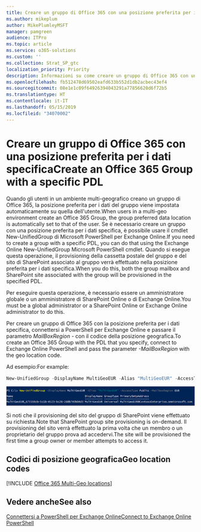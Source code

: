 ```yaml
---
title: Creare un gruppo di Office 365 con una posizione preferita per i dati specifica
ms.author: mikeplum
author: MikePlumleyMSFT
manager: pamgreen
audience: ITPro
ms.topic: article
ms.service: o365-solutions
ms.custom: ''
ms.collection: Strat_SP_gtc
localization_priority: Priority
description: Informazioni su come creare un gruppo di Office 365 con una posizione preferita per i dati specifica in un ambiente multi-geografico.
ms.openlocfilehash: fb512478d69502eafd633b552d1db2acbec43ef4
ms.sourcegitcommit: 08e1e1c09f64926394043291a77856620d6f72b5
ms.translationtype: HT
ms.contentlocale: it-IT
ms.lasthandoff: 05/15/2019
ms.locfileid: "34070002"
---
```

# <a name="create-an-office-365-group-with-a-specific-pdl"></a><span data-ttu-id="f2778-103">Creare un gruppo di Office 365 con una posizione preferita per i dati specifica</span><span class="sxs-lookup"><span data-stu-id="f2778-103">Create an Office 365 Group with a specific PDL</span></span>

<span data-ttu-id="f2778-104">Quando gli utenti in un ambiente multi-geografico creano un gruppo di Office 365, la posizione preferita per i dati del gruppo viene impostata automaticamente su quella dell'utente.</span><span class="sxs-lookup"><span data-stu-id="f2778-104">When users in a multi-geo environment create an Office 365 Group, the group preferred data location is automatically set to that of the user.</span></span> <span data-ttu-id="f2778-105">Se è necessario creare un gruppo con una posizione preferita per i dati specifica, è possibile usare il cmdlet New-UnifiedGroup di Microsoft PowerShell per Exchange Online.</span><span class="sxs-lookup"><span data-stu-id="f2778-105">If you need to create a group with a specific PDL, you can do that using the Exchange Online New-UnifiedGroup Microsoft PowerShell cmdlet.</span></span> <span data-ttu-id="f2778-106">Quando si esegue questa operazione, il provisioning della cassetta postale del gruppo e del sito di SharePoint associato al gruppo verrà effettuato nella posizione preferita per i dati specifica.</span><span class="sxs-lookup"><span data-stu-id="f2778-106">When you do this, both the group mailbox and SharePoint site associated with the group will be provisioned in the specified PDL.</span></span>

<span data-ttu-id="f2778-107">Per eseguire questa operazione, è necessario essere un amministratore globale o un amministratore di SharePoint Online o di Exchange Online.</span><span class="sxs-lookup"><span data-stu-id="f2778-107">You must be a global administrator or a SharePoint Online or Exchange Online administrator to do this.</span></span>

<span data-ttu-id="f2778-108">Per creare un gruppo di Office 365 con la posizione preferita per i dati specifica, connettersi a PowerShell per Exchange Online e passare il parametro *MailBoxRegion -* con il codice della posizione geografica.</span><span class="sxs-lookup"><span data-stu-id="f2778-108">To create an Office 365 Group with the PDL that you specify, connect to Exchange Online PowerShell and pass the parameter *-MailBoxRegion* with the geo location code.</span></span>

<span data-ttu-id="f2778-109">Ad esempio:</span><span class="sxs-lookup"><span data-stu-id="f2778-109">For example:</span></span> 

```PowerShell
New-UnifiedGroup -DisplayName MultiGeoEUR -Alias "MultiGeoEUR" -AccessType Public -MailboxRegion EUR 
```

![Screenshot del cmdlet New-UnifiedGroup di PowerShell con la sintassi](media/multi-geo-new-group-with-pdl-powershell.png)

<span data-ttu-id="f2778-111">Si noti che il provisioning del sito del gruppo di SharePoint viene effettuato su richiesta.</span><span class="sxs-lookup"><span data-stu-id="f2778-111">Note that SharePoint group site provisioning is on-demand.</span></span> <span data-ttu-id="f2778-112">Il provisioning del sito verrà effettuato la prima volta che un membro o un proprietario del gruppo prova ad accedervi.</span><span class="sxs-lookup"><span data-stu-id="f2778-112">The site will be provisioned the first time a group owner or member attempts to access it.</span></span>

## <a name="geo-location-codes"></a><span data-ttu-id="f2778-113">Codici di posizione geografica</span><span class="sxs-lookup"><span data-stu-id="f2778-113">Geo location codes</span></span>

[!INCLUDE [Office 365 Multi-Geo locations](includes/office-365-multi-geo-locations.md)]

## <a name="see-also"></a><span data-ttu-id="f2778-114">Vedere anche</span><span class="sxs-lookup"><span data-stu-id="f2778-114">See also</span></span>

[<span data-ttu-id="f2778-115">Connettersi a PowerShell per Exchange Online</span><span class="sxs-lookup"><span data-stu-id="f2778-115">Connect to Exchange Online PowerShell</span></span>](https://docs.microsoft.com/powershell/exchange/exchange-online/connect-to-exchange-online-powershell/connect-to-exchange-online-powershell)